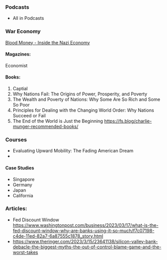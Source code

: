 
### Podcasts 

- All in Podcasts 

### War Economy

[Blood Money - Inside the Nazi Economy](https://www.youtube.com/watch?v=IOzw3i5Nt5g)

#### Magazines:

Economist 

#### Books: 

1. Captial
2. Why Nations Fail: The Origins of Power, Prosperity, and Poverty
3. The Wealth and Poverty of Nations: Why Some Are So Rich and Some So Poor
4. Principles for Dealing with the Changing World Order: Why Nations Succeed or Fail
5. The End of the World is Just the Beginning
https://fs.blog/charlie-munger-recommended-books/ 

### Courses 
- Evaluating Upward Mobility: The Fading American Dream
- 

#### Case Studies

- Singapore 
- Germany
- Japan 
- California 

### Articles:
- Fed Discount Window https://www.washingtonpost.com/business/2023/03/17/what-is-the-fed-discount-window-why-are-banks-using-it-so-much/f7c07198-c4de-11ed-82a7-6a87555c1878_story.html 
- https://www.theringer.com/2023/3/15/23641138/silicon-valley-bank-debacle-the-biggest-myths-the-out-of-control-blame-game-and-the-worst-takes
